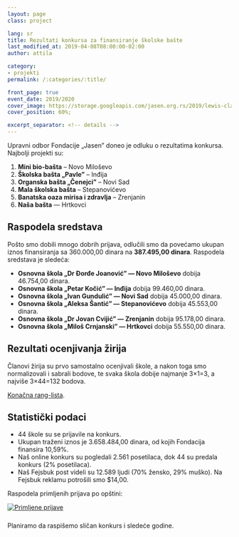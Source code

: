 ```yaml
---
layout: page
class: project

lang: sr
title: Rezultati konkursa za finansiranje školske bašte
last_modified_at: 2019-04-08T08:00:00-02:00
author: attila

category:
- projekti
permalink: /:categories/:title/

front_page: true
event_date: 2019/2020
cover_image: https://storage.googleapis.com/jasen.org.rs/2019/lewis-clarke-vegetable-garden-1936x1286.jpg
cover_position: 60%;

excerpt_separator: <!-- details -->
---
```


Upravni odbor Fondacije „Jasen” doneo je odluku o rezultatima konkursa.
Najbolji projekti su:

1. **Mini bio-bašta** – Novo Miloševo
2. **Školska bašta „Pavle”** – Inđija
3. **Organska bašta „Čenejci”** – Novi Sad
4. **Mala školska bašta** – Stepanovićevo
5. **Banatska oaza mirisa i zdravlja** – Zrenjanin
6. **Naša bašta** — Hrtkovci

<!-- details -->

## Raspodela sredstava

Pošto smo dobili mnogo dobrih prijava, odlučili smo da povećamo ukupan iznos
finansiranja sa 360.000,00 dinara na **387.495,00 dinara**. Raspodela sredstava
je sledeća:

* **Osnovna škola „Dr Đorđe Joanović” — Novo Miloševo** dobija 46.754,00
  dinara.
* **Osnovna škola „Petar Kočić” — Inđija** dobija 99.460,00 dinara.
* **Osnovna škola „Ivan Gundulić” — Novi Sad** dobija 45.000,00 dinara.
* **Osnovna škola „Aleksa Šantić” — Stepanovićevo** dobija 45.553,00 dinara.
* **Osnovna škola „Dr Jovan Cvijić” — Zrenjanin** dobija 95.178,00 dinara.
* **Osnovna škola „Miloš Crnjanski” — Hrtkovci** dobija 55.550,00 dinara.

## Rezultati ocenjivanja žirija

Članovi žirija su prvo samostalno ocenjivali škole, a nakon toga smo
normalizovali i sabrali bodove, te svaka škola dobije najmanje 3×1=3, a najviše
3×44=132 bodova.

[Konačna rang-lista](https://datastudio.google.com/open/1nbttSoZ5lxHsHdWtYTbiiYJQUjUgrcrT).

## Statistički podaci

* 44 škole su se prijavile na konkurs.
* Ukupan traženi iznos je 3.658.484,00 dinara, od kojih Fondacija finansira
  10,59%.
* Naš online konkurs su pogledali 2.561 posetilaca, dok 44 su predala konkurs
  (2% posetilaca).
* Naš Fejsbuk post videli su 12.589 ljudi (70% žensko, 29% muško). Na Fejsbuk
  reklamu potrošili smo $14,00.

Raspodela primljenih prijava po opštini:

<div class="mdl-typography--text-center" style="margin-bottom: 24px;">
  <a href="https://datastudio.google.com/reporting/1nbttSoZ5lxHsHdWtYTbiiYJQUjUgrcrT/page/tOSk"><img alt="Primljene prijave" class="mdl-shadow--2dp staticmap" src="https://storage.googleapis.com/jasen.org.rs/2019/skole-prijave.png" style="max-width: 100%;"></a>
</div>

Planiramo da raspišemo sličan konkurs i sledeće godine.
